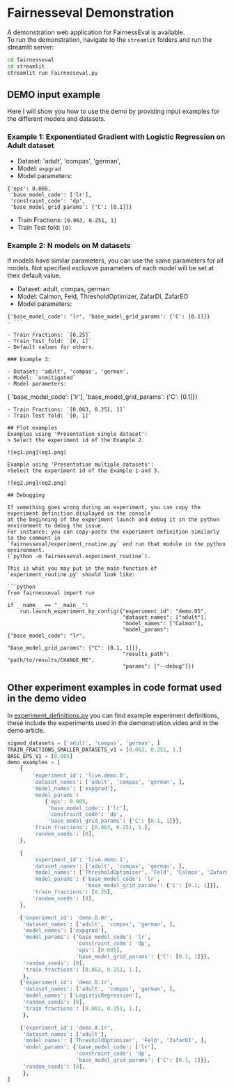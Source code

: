 # Fairnesseval Demonstration

A demonstration web application for FairnessEval is available.  
To run the demonstration, navigate to the `streamlit` folders and run the streamlit server:

```bash
cd fairnesseval
cd streamlit 
streamlit run Fairnesseval.py
```

## DEMO input example

Here I will show you how to use the demo by providing input examples for the different models and datasets.

### Example 1: Exponentiated Gradient with Logistic Regression on Adult dataset

- Dataset: 'adult', 'compas', 'german',
- Model: `expgrad`
- Model parameters:

```
{'eps': 0.005,
 'base_model_code': ['lr'],
 'constraint_code': 'dp',
 'base_model_grid_params': {'C': [0.1]}}
```
- Train Fractions: `[0.063, 0.251, 1]`
- Train Test fold: `[0]`



### Example 2: N models on M datasets
If models have similar parameters, you can use the same parameters for all models. 
Not specified exclusive parameters of each model will be set at their default value.


- Dataset: adult, compas, german
- Model: Calmon, Feld, ThresholdOptimizer, ZafarDI, ZafarEO
- Model parameters:

```
{'base_model_code': 'lr', 'base_model_grid_params': {'C': [0.1]}}
- ```

- Train Fractions: `[0.25]`
- Train Test fold: `[0, 1]`
- Default values for others.

### Example 3:

- Dataset: 'adult', 'compas', 'german',
- Model: `unmitigated`
- Model parameters:

```
{ 'base_model_code': ['lr'],
 'base_model_grid_params': {'C': [0.1]}}
```
- Train Fractions: `[0.063, 0.251, 1]`
- Train Test fold: `[0, 1]`

## Plot examples
Examples using 'Presentation single dataset':
> Select the experiment id of the Example 2.

![eg1.png](eg1.png)

Example using 'Presentation multiple datasets':
>Select the experiment id of the Example 1 and 3.

![eg2.png](eg2.png)

## Debugging

If something goes wrong during an experiment, you can copy the experiment definition displayed in the console
at the beginning of the experiment launch and debug it in the python environment to debug the issue.
For instance: you can copy-paste the experiment definition similarly to the comment in
`fairnesseval/experiment_routine.py` and run that module in the python environment.
(`python -m fairnesseval.experiment_routine`).

This is what you may put in the main function of `experiment_routine.py` should look like:

```python
from fairnesseval import run

if __name__ == "__main__":
    run.launch_experiment_by_config({"experiment_id": "demo.05",
                                     "dataset_names": ["adult"],
                                     "model_names": ["Calmon"],
                                     "model_params": {"base_model_code": "lr",
                                                      "base_model_grid_params": {"C": [0.1, 1]}},
                                     "results_path": "path/to/results/CHANGE_ME",
                                     "params": ["--debug"]})
```

## Other experiment examples in code format used in the demo video

In [experiment_definitions.py](..%2Fsrc%2Ffairnesseval%2Fexperiment_definitions.py) you can find example experiment
definitions, these include the experiments used in the demonstration video and in the demo article.

```python
sigmod_datasets = ['adult', 'compas', 'german', ]
TRAIN_FRACTIONS_SMALLER_DATASETS_v1 = [0.063, 0.251, 1.]
BASE_EPS_V1 = [0.005]
demo_examples = [
    {
        'experiment_id': 'live.demo.0',
        'dataset_names': ['adult', 'compas', 'german', ],
        'model_names': ['expgrad'],
        'model_params':
            {'eps': 0.005,
             'base_model_code': ['lr'],
             'constraint_code': 'dp',
             'base_model_grid_params': {'C': [0.1, 1]}},
        'train_fractions': [0.063, 0.251, 1.],
        'random_seeds': [0],
    },

    {
        'experiment_id': 'live.demo.1',
        'dataset_names': ['adult', 'compas', 'german', ],
        'model_names': ['ThresholdOptimizer', 'Feld', 'Calmon', 'ZafarDI', 'ZafarEO', ],
        'model_params': {'base_model_code': 'lr',
                         'base_model_grid_params': {'C': [0.1, 1]}},
        'train_fractions': [0.25],
        'random_seeds': [0],
    },

    {'experiment_id': 'demo.D.0r',
     'dataset_names': ['adult', 'compas', 'german', ],
     'model_names': ['expgrad'],
     'model_params': {'base_model_code': 'lr',
                      'constraint_code': 'dp',
                      'eps': [0.005],
                      'base_model_grid_params': {'C': [0.1, 1]}},
     'random_seeds': [0],
     'train_fractions': [0.063, 0.251, 1.],
     },
    {'experiment_id': 'demo.D.1r',
     'dataset_names': ['adult', 'compas', 'german', ],
     'model_names': ['LogisticRegression'],
     'random_seeds': [0],
     'train_fractions': [0.063, 0.251, 1.],
     },

    {'experiment_id': 'demo.A.1r',
     'dataset_names': ['adult'],
     'model_names': ['ThresholdOptimizer', 'Feld', 'ZafarDI', ],
     'model_params': {'base_model_code': ['lr'],
                      'constraint_code': 'dp',
                      'base_model_grid_params': {'C': [0.1, 1]}},
     'random_seeds': [0],
     },
]


```

